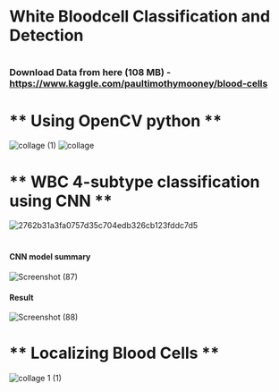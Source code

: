 # White Bloodcell Classification and Detection

#

### Download Data from here (108 MB) - https://www.kaggle.com/paultimothymooney/blood-cells

#
#
# ** Using OpenCV python **

![collage (1)](https://user-images.githubusercontent.com/47252506/81502382-37de8d00-92fb-11ea-8cf8-e522cc6fb8ca.jpg)
![collage](https://user-images.githubusercontent.com/47252506/81502385-3a40e700-92fb-11ea-87c5-631d79ceb7f5.jpg)

#
#
#
# ** WBC 4-subtype classification using CNN **

![2762b31a3fa0757d35c704edb326cb123fddc7d5](https://user-images.githubusercontent.com/47252506/81500949-0792f080-92f3-11ea-93ae-b29a09036e42.jpg)

#
#### CNN model summary

![Screenshot (87)](https://user-images.githubusercontent.com/47252506/81500956-1b3e5700-92f3-11ea-9fd3-384c59edfc36.png)

#### Result

![Screenshot (88)](https://user-images.githubusercontent.com/47252506/81500973-45901480-92f3-11ea-91dc-610bcd2675bd.png)



#
#
##
#

# ** Localizing Blood Cells ** 

![collage 1 (1)](https://user-images.githubusercontent.com/47252506/81501009-796b3a00-92f3-11ea-91dd-b15f9a1c81d9.jpg)
